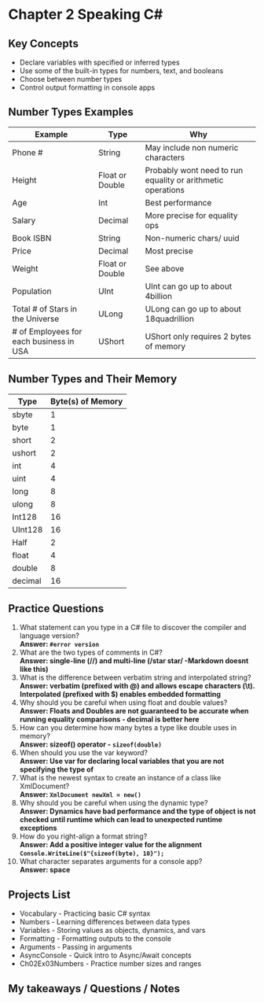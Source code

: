 # Chapter 2 Speaking C#

## Key Concepts
* Declare variables with specified or inferred types
* Use some of the built-in types for numbers, text, and booleans
* Choose between number types
* Control output formatting in console apps

## Number Types Examples
| Example | Type | Why |
| ------- | ---- | ----|
| Phone # | String| May include non numeric characters |
| Height | Float or Double| Probably wont need to run equality or arithmetic operations|
| Age | Int| Best performance|
| Salary | Decimal| More precise for equality ops|
| Book ISBN | String| Non-numeric chars/ uuid|
| Price | Decimal| Most precise|
|Weight | Float or Double| See above|
| Population| UInt| UInt can go up to about 4billion|
| Total # of Stars in the Universe | ULong| ULong can go up to about 18quadrillion
| # of Employees for each business in USA | UShort| UShort only requires 2 bytes of memory|

## Number Types and Their Memory
| Type | Byte(s) of Memory |
|------|-------------------|
| sbyte | 1 |
| byte | 1 |
| short | 2 |
| ushort | 2 |
| int | 4 |
| uint | 4 |
| long | 8 |
| ulong | 8 |
| Int128| 16 |
| UInt128 | 16 |
| Half | 2 |
| float | 4 |
| double | 8 |
| decimal | 16 |

## Practice Questions
1. What statement can you type in a C# file to discover the compiler and language version?  
**Answer: ```#error version```**
2. What are the two types of comments in C#?  
**Answer: single-line (//) and multi-line (/star star/ -Markdown doesnt like this)**
3. What is the difference between verbatim string and interpolated string?  
**Answer: verbatim (prefixed with @) and allows escape characters (\t). Interpolated (prefixed with $) enables embedded formatting**
4. Why should you be careful when using float and double values?  
**Answer: Floats and Doubles are not guaranteed to be accurate when running equality comparisons - decimal is better here**
5. How can you determine how many bytes a type like double uses in memory?  
**Answer: sizeof() operator - ```sizeof(double)```**
6. When should you use the var keyword?  
**Answer: Use var for declaring local variables that you are not specifying the type of**
7. What is the newest syntax to create an instance of a class like XmlDocument?  
**Answer: ```XmlDocument newXml = new()```**
8. Why should you be careful when using the dynamic type?  
**Answer: Dynamics have bad performance and the type of object is not checked until runtime which can lead to unexpected runtime exceptions**
9. How do you right-align a format string?  
**Answer: Add a positive integer value for the alignment  
```Console.WriteLine($"{sizeof(byte), 10}");```**
10. What character separates arguments for a console app?  
**Answer: space**

## Projects List
* Vocabulary - Practicing basic C# syntax
* Numbers - Learning differences between data types
* Variables - Storing values as objects, dynamics, and vars
* Formatting - Formatting outputs to the console
* Arguments - Passing in arguments
* AsyncConsole - Quick intro to Async/Await concepts
* Ch02Ex03Numbers - Practice number sizes and ranges

## My takeaways / Questions / Notes